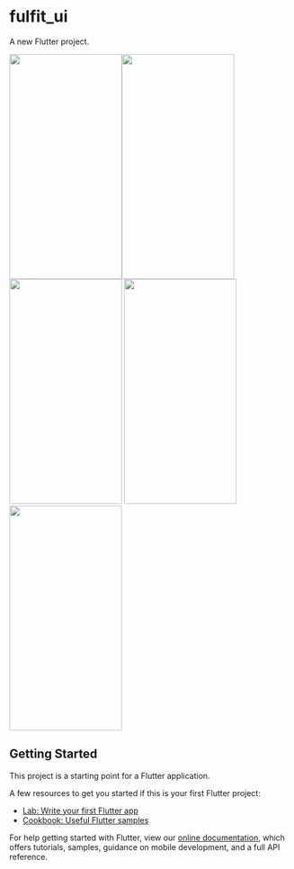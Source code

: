 # fulfit_ui

A new Flutter project.

<img src="https://user-images.githubusercontent.com/42738282/122041515-a7745500-cdf6-11eb-864f-0bc5c3449bf1.png" height="400" width="200"/><img src="https://user-images.githubusercontent.com/42738282/122041520-a93e1880-cdf6-11eb-9b62-c51b0eef594d.png" height="400" width="200"/> <img src="https://user-images.githubusercontent.com/42738282/122041527-ab07dc00-cdf6-11eb-93be-f5e3ccf0ae7b.png" height="400" width="200"/> <img src="https://user-images.githubusercontent.com/42738282/122041532-acd19f80-cdf6-11eb-8dd8-c11fa79031ee.png" height="400" width="200"/> <img src="https://user-images.githubusercontent.com/42738282/122041537-ae02cc80-cdf6-11eb-9ca7-48c7e05a288e.png" height="400" width="200"/>


## Getting Started

This project is a starting point for a Flutter application.

A few resources to get you started if this is your first Flutter project:

- [Lab: Write your first Flutter app](https://flutter.dev/docs/get-started/codelab)
- [Cookbook: Useful Flutter samples](https://flutter.dev/docs/cookbook)

For help getting started with Flutter, view our
[online documentation](https://flutter.dev/docs), which offers tutorials,
samples, guidance on mobile development, and a full API reference.
